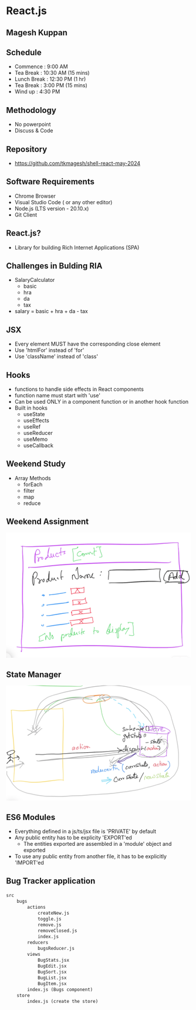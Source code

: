 # React.js

## Magesh Kuppan

## Schedule
- Commence      : 9:00 AM
- Tea Break     : 10:30 AM (15 mins)
- Lunch Break   : 12:30 PM (1 hr)
- Tea Break     : 3:00 PM (15 mins)
- Wind up       : 4:30 PM

## Methodology
- No powerpoint
- Discuss & Code

## Repository
- https://github.com/tkmagesh/shell-react-may-2024

## Software Requirements
- Chrome Browser
- Visual Studio Code ( or any other editor)
- Node.js (LTS version - 20.10.x)
- Git Client

## React.js?
- Library for building Rich Internet Applications (SPA)

## Challenges in Bulding RIA
- SalaryCalculator
    - basic
    - hra
    - da
    - tax
- salary = basic + hra + da - tax

## JSX
- Every element MUST have the corresponding close element
- Use 'htmlFor' instead of 'for'
- Use 'className' instead of 'class'

## Hooks
- functions to handle side effects in React components
- function name must start with 'use'
- Can be used ONLY in a component function or in another hook function
- Built in hooks
    - useState
    - useEffects
    - useRef
    - useReducer
    - useMemo
    - useCallback

## Weekend Study
- Array Methods
    - forEach
    - filter
    - map
    - reduce

## Weekend Assignment
![image](./images/Day-2-Assignment.png)

## State Manager
![image](./images/state-manager.png)

## ES6 Modules
- Everything defined in a js/ts/jsx file is 'PRIVATE' by default
- Any public entity has to be explicity 'EXPORT'ed
    - The entities exported are assembled in a 'module' object and exported
- To use any public entity from another file, it has to be explicitly 'IMPORT'ed

## Bug Tracker application
```
src
    bugs
        actions
            createNew.js
            toggle.js
            remove.js
            removeClosed.js
            index.js
        reducers
            bugsReducer.js
        views
            BugStats.jsx
            BugEdit.jsx
            BugSort.jsx
            BugList.jsx
            BugItem.jsx
        index.js (Bugs component)
    store
        index.js (create the store)

```